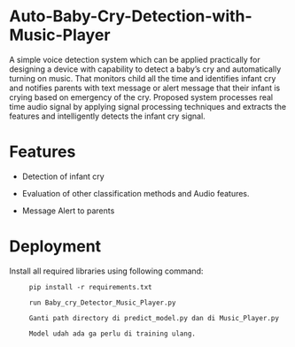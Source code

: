 # Auto-Baby-Cry-Detection-with-Music-Player
A simple voice detection system which can be applied practically for designing a device with capability to detect a baby’s cry and automatically turning on music. That monitors child all the time and identifies infant cry and notifies parents with text message or alert message that their infant is crying based on emergency of the cry. Proposed system processes real time audio signal by applying signal processing techniques and extracts the features and intelligently detects the infant cry signal.

# Features

* Detection of infant cry

* Evaluation of other classification methods and Audio features.

* Message Alert to parents

# Deployment

Install all required libraries using following command:

         pip install -r requirements.txt
  
         run Baby_cry_Detector_Music_Player.py

         Ganti path directory di predict_model.py dan di Music_Player.py

         Model udah ada ga perlu di training ulang.
